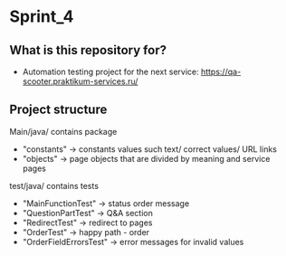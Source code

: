 # Sprint_4

<h2>What is this repository for?</h2>
<ul>
<li> Automation testing project for the next service: <a href="https://qa-scooter.praktikum-services.ru/"> https://qa-scooter.praktikum-services.ru/ </a>
</li>
</ul>

<h2>Project structure</h2>
Main/java/ contains package 
<ul>
<li> "constants" -> constants values such text/ correct values/ URL links </li> 
<li> "objects" -> page objects that are divided by meaning and service pages </li>
</ul>

test/java/ contains tests
<ul>
<li> "MainFunctionTest" -> status order message </li> 
<li> "QuestionPartTest" -> Q&A section</li>
<li> "RedirectTest" -> redirect to pages</li> 
<li> "OrderTest" -> happy path - order</li>
<li> "OrderFieldErrorsTest" -> error messages for invalid values</li>
</ul>

